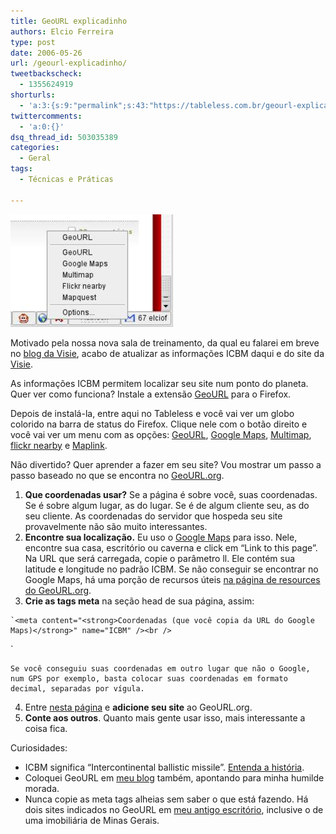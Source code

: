```yaml
---
title: GeoURL explicadinho
authors: Elcio Ferreira
type: post
date: 2006-05-26
url: /geourl-explicadinho/
tweetbackscheck:
  - 1355624919
shorturls:
  - 'a:3:{s:9:"permalink";s:43:"https://tableless.com.br/geourl-explicadinho";s:7:"tinyurl";s:26:"https://tinyurl.com/3gltv8y";s:4:"isgd";s:19:"https://is.gd/dV1MvG";}'
twittercomments:
  - 'a:0:{}'
dsq_thread_id: 503035389
categories:
  - Geral
tags:
  - Técnicas e Práticas

---
```

![Extensão GeoURL][1]

Motivado pela nossa nova sala de treinamento, da qual eu falarei em breve no [blog da Visie][2], acabo de atualizar as informações ICBM daqui e do site da [Visie][3].

As informações ICBM permitem localizar seu site num ponto do planeta. Quer ver como funciona? Instale a extensão [GeoURL][4] para o Firefox.

Depois de instalá-la, entre aqui no Tableless e você vai ver um globo colorido na barra de status do Firefox. Clique nele com o botão direito e você vai ver um menu com as opções: [GeoURL][5], [Google Maps][6], [Multimap][7], [flickr nearby][8] e [Maplink][9].

Não divertido? Quer aprender a fazer em seu site? Vou mostrar um passo a passo baseado no que se encontra no [GeoURL.org][10].

  1. **Que coordenadas usar?** Se a página é sobre você, suas coordenadas. Se é sobre algum lugar, as do lugar. Se é de algum cliente seu, as do seu cliente. As coordenadas do servidor que hospeda seu site provavelmente não são muito interessantes.
  2. **Encontre sua localização.** Eu uso o [Google Maps][11] para isso. Nele, encontre sua casa, escritório ou caverna e click em &#8220;Link to this page&#8221;. Na URL que será carregada, copie o parâmetro ll. Ele contém sua latitude e longitude no padrão ICBM. Se não conseguir se encontrar no Google Maps, há uma porção de recursos úteis [na página de resources do GeoURL.org][12].
  3. **Crie as tags meta** na seção head de sua página, assim:
  
    `<meta content="<strong>Coordenadas (que você copia da URL do Google Maps)</strong>" name="ICBM" /><br />
<meta content="<strong>O nome do seu site</strong>" name="DC.title" />`
  
    Se você conseguiu suas coordenadas em outro lugar que não o Google, num GPS por exemplo, basta colocar suas coordenadas em formato decimal, separadas por vígula.
  4. Entre [nesta página][13] e **adicione seu site** ao GeoURL.org.
  5. **Conte aos outros**. Quanto mais gente usar isso, mais interessante a coisa fica.

Curiosidades:

  * ICBM significa &#8220;Intercontinental ballistic missile&#8221;. [Entenda a história][14].
  * Coloquei GeoURL em [meu blog][15] também, apontando para minha humilde morada.
  * Nunca copie as meta tags alheias sem saber o que está fazendo. Há dois sites indicados no GeoURL em [meu antigo escritório][16], inclusive o de uma imobiliária de Minas Gerais.

 [1]: https://raw.githubusercontent.com/diegoeis/tableless-static-images/master/2006/05/geourl.jpg
 [2]: https://visie.com.br/blog/
 [3]: https://visie.com.br "Visie Padrões Web - Treinamentos de Web Standards, Tableless, Ajax e Mobilidade"
 [4]: https://addons.mozilla.org/firefox/530/
 [5]: https://geourl.org/near?lat=-23.682205&long=-46.638637
 [6]: https://maps.google.com/?sll=-23.682205,-46.638637
 [7]: https://www.multimap.com/map/browse.cgi?lat=-23.682205&lon=-46.638637&scale=200000&icon=x
 [8]: https://www.allthegoodness.com/projects/map/firefox/index.php?lat=-23.682205&long=-46.638637
 [9]: https://www.mapquest.com/maps/map.adp?latlongtype=decimal&latitude=-23.682205&longitude=-46.638637
 [10]: https://geourl.org/add.html
 [11]: https://maps.google.com/
 [12]: https://geourl.org/resources.html
 [13]: https://geourl.org/ping/
 [14]: https://www.catb.org/~esr/jargon/html/I/ICBM-address.html
 [15]: https://blog.elcio.com.br/ "fechaTag - blog do Elcio"
 [16]: https://geourl.org/near?lat=-23.662&long=-46.638